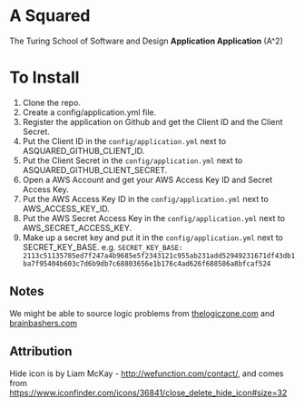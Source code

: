 # A Squared

The Turing School of Software and Design **Application Application** (A^2)

# To Install

1. Clone the repo.
1. Create a config/application.yml file.
1. Register the application on Github and get the Client ID and the Client Secret.
1. Put the Client ID in the `config/application.yml` next to ASQUARED_GITHUB_CLIENT_ID.
1. Put the Client Secret in the `config/application.yml` next to ASQUARED_GITHUB_CLIENT_SECRET.
1. Open a AWS Account and get your AWS Access Key ID and Secret Access Key.
1. Put the AWS Access Key ID in the `config/application.yml` next to AWS_ACCESS_KEY_ID.
1. Put the AWS Secret Access Key in the `config/application.yml` next to AWS_SECRET_ACCESS_KEY.
1. Make up a secret key and put it in the `config/application.yml` next to SECRET_KEY_BASE. e.g. `SECRET_KEY_BASE: 2113c51135785ed7f247a4b9685e5f2343121c955ab231add52949231671df43db1ba7f95404b603c7d6b9db7c68803656e1b176c4ad626f688586a8bfcaf524`

## Notes

We might be able to source logic problems from [thelogiczone.com](http://www.thelogiczone.plus.com/logic_index.htm) and [brainbashers.com](http://www.brainbashers.com/logic.asp)

## Attribution

Hide icon is by Liam McKay - http://wefunction.com/contact/, and comes from https://www.iconfinder.com/icons/36841/close_delete_hide_icon#size=32
